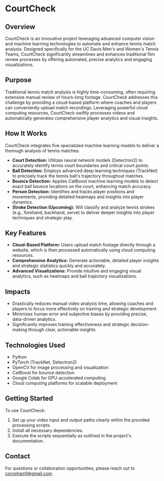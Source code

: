 # CourtCheck

## Overview

CourtCheck is an innovative project leveraging advanced computer vision and machine learning technologies to automate and enhance tennis match analysis. Designed specifically for the UC Davis Men's and Women's Tennis Teams, CourtCheck significantly streamlines and enhances traditional film review processes by offering automated, precise analytics and engaging visualizations.

## Purpose

Traditional tennis match analysis is highly time-consuming, often requiring extensive manual review of hours-long footage. CourtCheck addresses this challenge by providing a cloud-based platform where coaches and players can conveniently upload match recordings. Leveraging powerful cloud computing resources, CourtCheck swiftly processes videos and automatically generates comprehensive player analytics and visual insights.

## How It Works

CourtCheck integrates five specialized machine learning models to deliver a thorough analysis of tennis matches:

- **Court Detection:** Utilizes neural network models (Detectron2) to accurately identify tennis court boundaries and critical court points.
- **Ball Detection:** Employs advanced deep learning techniques (TrackNet) to precisely track the tennis ball's trajectory throughout matches.
- **Bounce Detection:** Applies CatBoost machine learning models to detect exact ball bounce locations on the court, enhancing match accuracy.
- **Person Detection:** Identifies and tracks player positions and movements, providing detailed heatmaps and insights into player dynamics.
- **Stroke Detection (Upcoming):** Will classify and analyze tennis strokes (e.g., forehand, backhand, serve) to deliver deeper insights into player techniques and strategic play.

## Key Features

- **Cloud-Based Platform:** Users upload match footage directly through a website, which is then processed automatically using cloud computing resources.
- **Comprehensive Analytics:** Generate actionable, detailed player insights and strategic statistics quickly and accurately.
- **Advanced Visualizations:** Provide intuitive and engaging visual analytics, such as heatmaps and ball trajectory visualizations.

## Impacts

- Drastically reduces manual video analysis time, allowing coaches and players to focus more effectively on training and strategic development.
- Minimizes human error and subjective biases by providing precise, data-driven analytics.
- Significantly improves training effectiveness and strategic decision-making through clear, actionable insights.

## Technologies Used

- Python
- PyTorch (TrackNet, Detectron2)
- OpenCV for image processing and visualization
- CatBoost for bounce detection
- Google Colab for GPU-accelerated computing
- Cloud computing platforms for scalable deployment

## Getting Started

To use CourtCheck:

1. Set up your video input and output paths clearly within the provided processing scripts.
2. Install all necessary dependencies.
3. Execute the scripts sequentially as outlined in the project's documentation.

## Contact

For questions or collaboration opportunities, please reach out to [corypham1@gmail.com](mailto:corypham1@gmail.com).
